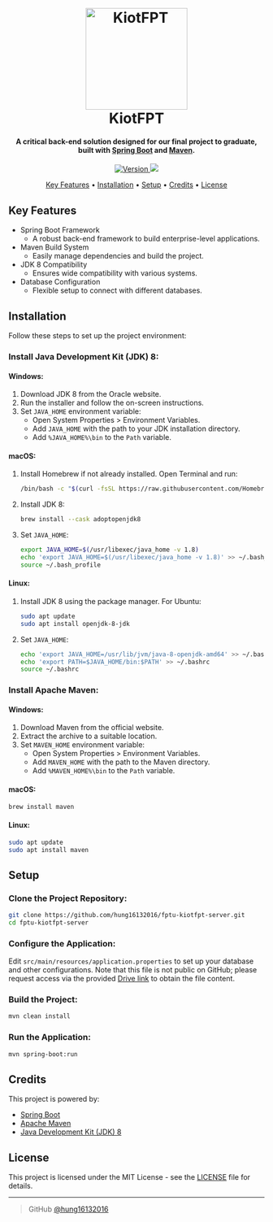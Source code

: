 <h1 align="center">
  <br>
  <a href="https://github.com/nghiempt/fptu-kiotfpt-server"><img src="https://scontent.fsgn5-10.fna.fbcdn.net/v/t39.30808-6/459136439_1239934800541519_5602427191411022256_n.jpg?_nc_cat=110&ccb=1-7&_nc_sid=127cfc&_nc_ohc=lBTJlAQXUHcQ7kNvgEmwN8C&_nc_ht=scontent.fsgn5-10.fna&_nc_gid=AvgNsk2Ce09ZUSPjIt52jJU&oh=00_AYC4NV8q8aK3qr6fITMTTAMS2MJL2Q3Kk9KrejKH7dZz0A&oe=66E77AD9" alt="KiotFPT" width="200"></a>
  <br>
  KiotFPT
  <br>
</h1>

<h4 align="center">A critical back-end solution designed for our final project to graduate, built with <a href="https://spring.io/projects/spring-boot" target="_blank">Spring Boot</a> and <a href="https://maven.apache.org/" target="_blank">Maven</a>.</h4>

<p align="center">
  <a href="https://github.com/nghiempt/fptu-kiotfpt-server">
    <img src="https://img.shields.io/badge/version-1.0-blue.svg" alt="Version">
  </a>
  <a href="mailto:hung16132016@gmail.com">
    <img src="https://img.shields.io/badge/Contact-us-blue.svg">
  </a>
</p>

<p align="center">
  <a href="#key-features">Key Features</a> •
  <a href="#installation">Installation</a> •
  <a href="#setup">Setup</a> •
  <a href="#credits">Credits</a> •
  <a href="#license">License</a>
</p>

## Key Features

* Spring Boot Framework
  - A robust back-end framework to build enterprise-level applications.
* Maven Build System
  - Easily manage dependencies and build the project.
* JDK 8 Compatibility
  - Ensures wide compatibility with various systems.
* Database Configuration
  - Flexible setup to connect with different databases.

## Installation

Follow these steps to set up the project environment:

### Install Java Development Kit (JDK) 8:

#### Windows:
1. Download JDK 8 from the Oracle website.
2. Run the installer and follow the on-screen instructions.
3. Set `JAVA_HOME` environment variable:
   - Open System Properties > Environment Variables.
   - Add `JAVA_HOME` with the path to your JDK installation directory.
   - Add `%JAVA_HOME%\bin` to the `Path` variable.

#### macOS:
1. Install Homebrew if not already installed. Open Terminal and run:
   ```bash
   /bin/bash -c "$(curl -fsSL https://raw.githubusercontent.com/Homebrew/install/HEAD/install.sh)"
   ```
2. Install JDK 8:
   ```bash
   brew install --cask adoptopenjdk8
   ```
3. Set `JAVA_HOME`:
   ```bash
   export JAVA_HOME=$(/usr/libexec/java_home -v 1.8)
   echo 'export JAVA_HOME=$(/usr/libexec/java_home -v 1.8)' >> ~/.bash_profile
   source ~/.bash_profile
   ```

#### Linux:
1. Install JDK 8 using the package manager. For Ubuntu:
   ```bash
   sudo apt update
   sudo apt install openjdk-8-jdk
   ```
2. Set `JAVA_HOME`:
   ```bash
   echo 'export JAVA_HOME=/usr/lib/jvm/java-8-openjdk-amd64' >> ~/.bashrc
   echo 'export PATH=$JAVA_HOME/bin:$PATH' >> ~/.bashrc
   source ~/.bashrc
   ```

### Install Apache Maven:

#### Windows:
1. Download Maven from the official website.
2. Extract the archive to a suitable location.
3. Set `MAVEN_HOME` environment variable:
   - Open System Properties > Environment Variables.
   - Add `MAVEN_HOME` with the path to the Maven directory.
   - Add `%MAVEN_HOME%\bin` to the `Path` variable.

#### macOS:
```bash
brew install maven
```

#### Linux:
```bash
sudo apt update
sudo apt install maven
```

## Setup

### Clone the Project Repository:
```bash
git clone https://github.com/hung16132016/fptu-kiotfpt-server.git
cd fptu-kiotfpt-server
```

### Configure the Application:
Edit `src/main/resources/application.properties` to set up your database and other configurations. Note that this file is not public on GitHub; please request access via the provided [Drive link](https://drive.google.com) to obtain the file content.

### Build the Project:
```bash
mvn clean install
```

### Run the Application:
```bash
mvn spring-boot:run
```

## Credits

This project is powered by:

- [Spring Boot](https://spring.io/projects/spring-boot)
- [Apache Maven](https://maven.apache.org/)
- [Java Development Kit (JDK) 8](https://www.oracle.com/java/technologies/javase/javase-jdk8-downloads.html)

## License

This project is licensed under the MIT License - see the [LICENSE](LICENSE) file for details.

---

> GitHub [@hung16132016](https://github.com/hung16132016)


